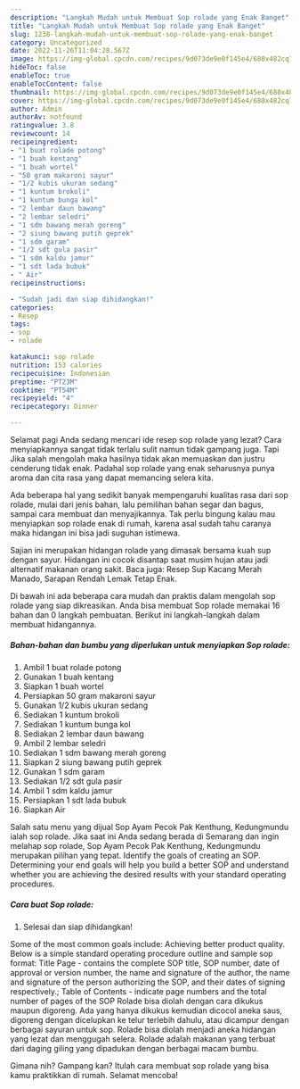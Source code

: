 ```yaml
---
description: "Langkah Mudah untuk Membuat Sop rolade yang Enak Banget"
title: "Langkah Mudah untuk Membuat Sop rolade yang Enak Banget"
slug: 1238-langkah-mudah-untuk-membuat-sop-rolade-yang-enak-banget
category: Uncategorized
date: 2022-11-26T11:04:28.567Z
image: https://img-global.cpcdn.com/recipes/9d073de9e0f145e4/680x482cq70/sop-rolade-foto-resep-utama.jpg
hideToc: false
enableToc: true
enableTocContent: false
thumbnail: https://img-global.cpcdn.com/recipes/9d073de9e0f145e4/680x482cq70/sop-rolade-foto-resep-utama.jpg
cover: https://img-global.cpcdn.com/recipes/9d073de9e0f145e4/680x482cq70/sop-rolade-foto-resep-utama.jpg
author: Admin
authorAv: notfound
ratingvalue: 3.8
reviewcount: 14
recipeingredient:
- "1 buat rolade potong"
- "1 buah kentang"
- "1 buah wortel"
- "50 gram makaroni sayur"
- "1/2 kubis ukuran sedang"
- "1 kuntum brokoli"
- "1 kuntum bunga kol"
- "2 lembar daun bawang"
- "2 lembar seledri"
- "1 sdm bawang merah goreng"
- "2 siung bawang putih geprek"
- "1 sdm garam"
- "1/2 sdt gula pasir"
- "1 sdm kaldu jamur"
- "1 sdt lada bubuk"
- " Air"
recipeinstructions:

- "Sudah jadi dan siap dihidangkan!"
categories:
- Resep
tags:
- sop
- rolade

katakunci: sop rolade 
nutrition: 153 calories
recipecuisine: Indonesian
preptime: "PT23M"
cooktime: "PT54M"
recipeyield: "4"
recipecategory: Dinner

---
```



Selamat pagi Anda sedang mencari ide resep sop rolade yang lezat? Cara menyiapkannya sangat tidak terlalu sulit namun tidak gampang juga. Tapi Jika salah mengolah maka hasilnya tidak akan memuaskan dan justru cenderung tidak enak. Padahal sop rolade yang enak seharusnya punya aroma dan cita rasa yang dapat memancing selera kita.


Ada beberapa hal yang sedikit banyak mempengaruhi kualitas rasa dari sop rolade, mulai dari jenis bahan, lalu pemilihan bahan segar dan bagus, sampai cara membuat dan menyajikannya. Tak perlu bingung kalau mau menyiapkan sop rolade enak di rumah, karena asal sudah tahu caranya maka hidangan ini bisa jadi suguhan istimewa.

Sajian ini merupakan hidangan rolade yang dimasak bersama kuah sup dengan sayur. Hidangan ini cocok disantap saat musim hujan atau jadi alternatif makanan orang sakit. Baca juga: Resep Sup Kacang Merah Manado, Sarapan Rendah Lemak Tetap Enak.


Di bawah ini ada beberapa cara mudah dan praktis dalam mengolah sop rolade yang siap dikreasikan. Anda bisa membuat Sop rolade memakai 16 bahan dan 0 langkah pembuatan. Berikut ini langkah-langkah dalam membuat hidangannya.

<!--inarticleads1-->

##### Bahan-bahan dan bumbu yang diperlukan untuk menyiapkan Sop rolade:

1. Ambil 1 buat rolade potong
1. Gunakan 1 buah kentang
1. Siapkan 1 buah wortel
1. Persiapkan 50 gram makaroni sayur
1. Gunakan 1/2 kubis ukuran sedang
1. Sediakan 1 kuntum brokoli
1. Sediakan 1 kuntum bunga kol
1. Sediakan 2 lembar daun bawang
1. Ambil 2 lembar seledri
1. Sediakan 1 sdm bawang merah goreng
1. Siapkan 2 siung bawang putih geprek
1. Gunakan 1 sdm garam
1. Sediakan 1/2 sdt gula pasir
1. Ambil 1 sdm kaldu jamur
1. Persiapkan 1 sdt lada bubuk
1. Siapkan  Air


Salah satu menu yang dijual Sop Ayam Pecok Pak Kenthung, Kedungmundu ialah sop rolade. Jika saat ini Anda sedang berada di Semarang dan ingin melahap sop rolade, Sop Ayam Pecok Pak Kenthung, Kedungmundu merupakan pilihan yang tepat. Identify the goals of creating an SOP. Determining your end goals will help you build a better SOP and understand whether you are achieving the desired results with your standard operating procedures. 

<!--inarticleads2-->

##### Cara buat Sop rolade:


1. Selesai dan siap dihidangkan!

Some of the most common goals include: Achieving better product quality. Below is a simple standard operating procedure outline and sample sop format: Title Page - contains the complete SOP title, SOP number, date of approval or version number, the name and signature of the author, the name and signature of the person authorizing the SOP, and their dates of signing respectively.; Table of Contents - indicate page numbers and the total number of pages of the SOP Rolade bisa diolah dengan cara dikukus maupun digoreng. Ada yang hanya dikukus kemudian dicocol aneka saus, digoreng dengan dicelupkan ke telur terlebih dahulu, atau dicampur dengan berbagai sayuran untuk sop. Rolade bisa diolah menjadi aneka hidangan yang lezat dan menggugah selera. Rolade adalah makanan yang terbuat dari daging giling yang dipadukan dengan berbagai macam bumbu. 

Gimana nih? Gampang kan? Itulah cara membuat sop rolade yang bisa kamu praktikkan di rumah. Selamat mencoba!
